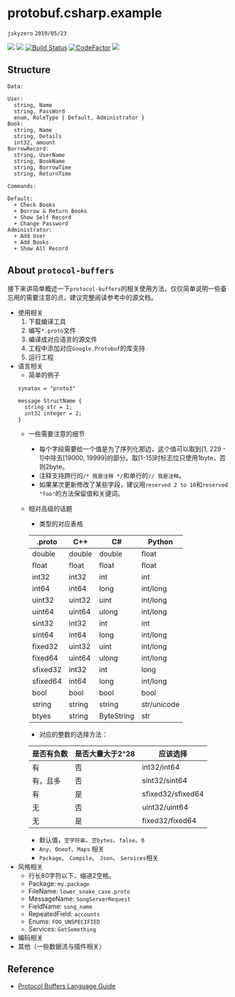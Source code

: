 # protobuf.csharp.example
`jskyzero` `2019/05/23`


[![](https://img.shields.io/badge/Author-jskyzero-brightgreen.svg?style=flat)]()
[![](https://img.shields.io/badge/Data-2019/05/23-brightgreen.svg?style=flat)]()
[![Build Status](https://jskyzero.visualstudio.com/Protobuf.CSharp.Example/_apis/build/status/oYOvOYo.Protobuf.CSharp.Example?branchName=master)](https://jskyzero.visualstudio.com/Protobuf.CSharp.Example/_build/latest?definitionId=7&branchName=master)
[![CodeFactor](https://www.codefactor.io/repository/github/oyovoyo/protobuf.csharp.example/badge)](https://www.codefactor.io/repository/github/oyovoyo/protobuf.csharp.example)
[![](https://img.shields.io/badge/netcoreapp-2.1-blue.svg?style=flat)]()



## Structure

```
Data:

User:
  string, Name
  string, PassWord
  enum, RoleType { Default, Administrator }
Book:
  string, Name
  string, Details
  int32, amount
BorrowRecord:
  string, UserName
  string, BookName
  string, BorrowTime
  string, ReturnTime

Commands:

Default:
  + Check Books
  + Borrow & Return Books
  + Show Self Record
  + Change Password
Administrator:
  + Add User
  + Add Books
  + Show All Record
```

## About `protocol-buffers`

接下来讲简单概述一下`protocol-buffers`的相关使用方法，仅仅简单说明一些备忘用的需要注意的点，建议完整阅读参考中的源文档。

+ 使用相关
  1. 下载编译工具
  2. 编写`*.proto`文件
  3. 编译成对应语言的源文件
  4. 工程中添加对应`Google.Protobuf`的库支持
  5. 运行工程
+ 语言相关
  + 简单的例子
  ```
  synatax = "proto3"

  message StructName {
    string str = 1;
    int32 integer = 2;
  }
  ```
  + 一些需要注意的细节
    + 每个字段需要给一个值是为了序列化那边，这个值可以取到[1, 229 - 1]中除去[19000, 19999]的部分。取[1-15]时标志位只使用1byte，否则2byte。
    + 注释支持跨行的`/* 我是注释 */`和单行的`// 我是注释`。
    + 如果某次更新修改了某些字段，建议用`reserved 2 to 10`和`reserved "foo"`的方法保留值和关键词。
  + 相对高级的话题
    + 类型的对应表格

    |.proto|C++|C#|Python|
    |--|--|--|--|
    |double|double|double|float|
    |float|float|float|float|
    |int32|int32|int|int|
    |int64|int64|long|int/long|
    |uint32|uint32|uint|int/long|
    |uint64|uint64|ulong|int/long|
    |sint32|int32|int|int|
    |sint64|int64|long|int/long|
    |fixed32|uint32|uint|int/long|
    |fixed64|uint64|ulong|int/long|
    |sfixed32|int32|int|long|
    |sfixed64|int64|long|int/long|
    |bool|bool|bool|bool|
    |string|string|string|str/unicode|
    |btyes|string|ByteString|str|

    + 对应的整数的选择方法：

    |是否有负数|是否大量大于2^28|应该选择|
    |--|--|--|
    |有|否|int32/int64|
    |有，且多|否|sint32/sint64|
    |有|是|sfixed32/sfixed64|
    |无|否|uint32/uint64|
    |无|是|fixed32/fixed64|

    + 默认值，`空字符串`、`空bytes`、`false`、`0`
    + `Any`、`Oneof`、`Maps` 相关
    + `Package`、 `Compile`、 `Json`、 `Services`相关
+ 风格相关
  + 行长80字符以下，缩进2空格。
  + Package: `my.package`
  + FileName: `lower_snake_case.proto`
  + MessageName: `SongServerRequest`
  + FieldName: `song_name`
  + RepeatedField: `accounts`
  + Enums: `FOO_UNSPECIFIED`
  + Services: `GetSomething`
+ 编码相关
+ 其他（一些数据流与插件相关）

## Reference

+ [Protocol Buffers Language Guide ](https://developers.google.com/protocol-buffers/docs/proto3#updating)